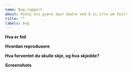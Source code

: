 ```yaml
---
name: Bug-rapport
about: Hjelp oss gjøre Spor bedre ved å si ifra om feil!
title: ""
labels: bug
---
```


**Hva er feil**
<!-- Beskriv kort og godt hva feilen er. -->

**Hvordan reprodusere**
<!-- Om det gjelder React, kan du lage en reproduksjon med denne [CodeSandbox templaten](https://codesandbox.io/s/demo-spor-b137ig).

Steg for å reprodusere

1. Gå til '...'
2. Trykk på '....'
3. Scroll ned til '....'
4. Se feil
-->

**Hva forventet du skulle skje, og hva skjedde?**


**Screenshots**
<!-- -->
